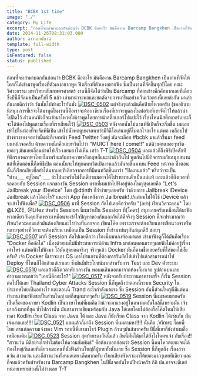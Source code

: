 ```yaml
---
title: "BCBK 1st time"
image: "./"
category: My Life
excerpt: "ก่อนที่จะเล่ามาบอกกันก่อนว่า BCBK คืออะไร มันคืองาน Barcamp Bangkhen เป็นงานที่จัดให้ใครก็ได้เข้ามาพูดเรื่องที่ตัวเองอยากพูด ฟังเรื่องที่ตัวเองอยากฟัง ซึ่งเป็นงานที่จัดขึ้นทุกปีโดย คณะวิศวะกรรม มหาวิทยาลัยเกษตรศาสตร์ งานนี้ก็จัดได้ว่าเป็น Barcamp ..."
date: 2014-11-26T08:31:03.000
author: arnondora
template: full-width
type: post
isFeatured: false
status: published
---
```


ก่อนที่จะเล่ามาบอกกันก่อนว่า BCBK คืออะไร มันคืองาน Barcamp Bangkhen เป็นงานที่จัดให้ใครก็ได้เข้ามาพูดเรื่องที่ตัวเองอยากพูด ฟังเรื่องที่ตัวเองอยากฟัง ซึ่งเป็นงานที่จัดขึ้นทุกปีโดย คณะวิศวะกรรม มหาวิทยาลัยเกษตรศาสตร์ งานนี้ก็จัดได้ว่าเป็น Barcamp ที่ค่อนข้างคึกคักมากเลยทีเดียว ซึ่งปีนี้ก็จัดมาเป็นครั้งที่ 5 แล้ว เล่ามาน่าจะพอและขอตัดจบการเกริ่นอย่างเวิ่นเว้อตรงนี้เลยล่ะกัน มาเล่ากันเลยดีกว่าว่า วันนั้นไปทำอะไรกันมั่ง
[![DSC_0502](https://farm8.staticflickr.com/7556/15653047930_ace7cc485a_k.jpg)][0]
แต่จริงๆแล้วมันคือป้ายโหวตครับ (ขออธิบายนิสนุง การที่เรจะได้มาพูดในงานนี้คือเราจะต้อง เขียนเรื่องที่เราจะพูดลงในฟอร์มที่เขาจัดไว้ให้แล้วนำไปติดไว้ ส่วนคนฟังก็จะเข้ามาโหวตให้เราพูดโดยการนำสติ๊กเกอร์ไปแปะไว้ เรื่องไหนมีสติ๊กเกอร์เยอะก็จะได้ห้องไปพูดตามเรื่องที่เราเขียนไว้)
[![DSC_0503](https://farm9.staticflickr.com/8607/15652746107_8a5c24d33b_k.jpg)][1]
หลังจากนั้นไม่นานพิธีเปิดก็จะเริ่มขึ้น ผมเลยเข้าไปในห้องที่จะจัดพิธีเปิด เข้าไปนั่งพอดูบนจอพบว่ามีวิดีโอเล่นอยู่ก็ไม่ตกใจอะไร แต่พอ เหลือบไปข้างขวาของจอเท่านั้นล่ะก็เจอหน้า Feed Twitter วิ่งอยู่ มันจะเลือก \#bcbk มาแล้วขึ้นมา feed บนหน้าจอครับ ด้วยความนึกคึกเลยทวิตไปว่า "MUICT here I come!!" แต่ด้วยคนเยอะๆทวิตเยอะๆ มันเลยเลื่อนผ่านไปเร็ว เลยมองไม่เห็น เศร้า T-T
[![DSC_0504](https://farm8.staticflickr.com/7479/15837866055_8d588b1da7_k.jpg)][2]
และแล้วก็ถึงพิธีเปิดสักที พิธีกรภาคภาษาไทยก็มาพร้อมกับภาคภาษาอังกฤษก็แนะนำตัวกันไป พูดกันไปมีกิจกรรมกันสนุกสนาน แต่ที่เด็ดตอนนี้คือพิธีเปิด ตอนนั้นจะให้ทุกคนทวิตเปิดงานแล้วมันจะขึ้นมาบน Feed หน้าจอ ซึ่งตอนนั้นก็เรียกเสียงฮื่อฮ่าได้มากเลยทีเดียวจากการที่มีคนทวิตขึ้นมาว่า
"ปิดงานแล้ว" หรือว่าจะเป็น "ท่าน\_\_\_ อยู่ไหน" \_\_\_ ล่ะไปนะครับไม่งั้นเดียวผมอาจได้ไปรายงานตัวเป็นแน่แท้
และแล้วก็ถึงเวลาที่รอคอยกับ Session แรกของวัน Session แรกที่ผมเข้าไปฟังอยู่ห้องใหญ่สุดเลยคือ "Let's Jailbreak your iDevice" โดย @dtinth ก็ว่าง่ายๆเลยครับ
ว่าด้วยการ Jailbreak iDevice
Jailbreak แล้วได้อะไร?
แนะนำ App ที่ลงหลังการ Jailbreak!
//แต่ผมไม่ได้ใช้ iDevice แล้วจะเข้าไปฟังเพื่อ?
[![DSC_0506](https://farm8.staticflickr.com/7566/15652441068_8589ae95f5_k.jpg)][3]
มาที่ Session ถัดไปเลยดีกว่าครับ "(อย่า) เรียนวิศวะคอม" โดย @LXZE, @Lifez สำหรับ Session นี้ผมว่าเป็น Session ที่(โคตร) สนุกเลยครับเหมือนได้มาฟังพวกเดียวกันคุยกันเพราะเหมือนจะเข้าใจปัญหาของกันและกันได้ดีจริงๆ Session นี้จะประมาณว่า เรียนวิศวะคอมแล้วมันต้องเรียนอะไรบ้างที่นอกจาก เขียนโค๊ต เพราะเราจะต้องเรียนการเขียนวงจรหรือหลายๆอย่างที่วิศวะจะต้องเรียน เหมือนเป็น Session ที่เข้ามาบ่นๆกันสนุกดี!! ชอบๆ
[![DSC_0507](https://farm8.staticflickr.com/7517/15218450363_871a2a648c_k.jpg)][4]
มาที่ Session ถัดไปเลยดีกว่า เรื่องนี้ผมหลงห้องมาเลย เข้ามาฟังดูก็ได้มันคือเรื่อง "Docker คืออัลไล" เนื่องด้วยผมไม่มีประสบการณ์ด้าน Infra มาก่อนตอนแรกๆเลยฟังไม่ค่อยรู้เรื่องเท่าไหร่ แต่พอฟังไปฟังมา โอ้มันสุดยอดจริงๆ จริงๆแล้ว Docker มันก็ตามชื่อเลยครับที่ใส่ของใช่มั้ยครับ? เจ้า Docker นี้เราจะเอา OS เอาโปรแกรมที่ต้องการรันยัดใส่เข้าไปแล้วสามารถนำไป Deploy ที่ไหนก็ได้แล้วแต่เราเลย ซึ่งมันมีประโยชน์มากสำหรับการ Test และ Dev ตัวระบบ
[![DSC_0510](https://farm8.staticflickr.com/7529/15652021679_22865e825f_k.jpg)][5]
และแล้วก็ถึงเวลาพักกลางวัน พอผมเดินออกมาจากห้องก็มาเจอ รูปด้านบนเลย คำถามแรกเลยว่า "เออนี่คืออะไร?"
[![DSC_0517](https://farm9.staticflickr.com/8672/15217842624_b4b16475c4_k.jpg)][6]
หลังจากรับประทานอาหารเสร็จ ก็เริ่ม Session ต่อไปได้เลย Thailand Cyber Attacks Session นี้ก็พูดถึงว่าตอนนี้ระบบ Security ในประเทศไทยเป็นอย่างไร และตอนนี้ Trand อะไรกำลังมาแรง ซึ่ง Session อันนี้ส่วนใหญ่ก็มีแต่คนทำงานเข้ามาฟังซะเป็นส่วนใหญ่ แต่ก็สนุกมากๆครับ
[![DSC_0519](https://farm9.staticflickr.com/8633/15839377322_99c7e988e8_k.jpg)][7]
Session นี่ผมชอบมากครับ เป็นเรื่องของภาษา Kodlin เป็นภาษาใหม่ที่ผมคิดว่าน่าจะมาแรงอยู่ในอนาคตอันใกล้นี้เพราะมัน เจ๋ง มากถึงมากที่สุด ซ้ำไปกว่านั้น มันสามารถเขียนพร้อมกับ Java ได้เลยโดยไม่ต้องรื้อโค๊ตใหมให้เสียเวลา Kodlin เรียก Class จาก Java ได้ และ Java ก็ยังเรียก Class จาก Kodlin ได้เช่นกัน มันเจ๋งมากเลย!!!!
[![DSC_0521](https://farm8.staticflickr.com/7511/15835947541_1cb03398f2_k.jpg)][8]
และแล้วก็มาถึง Session ที่ผมตามหา!!!! นั่นคือ .Vimrc โดยพี่ไทย สานต่อความเจ๋งของ Vim รอบนี้พี่เขามาโชว์ Plugin ล้วนๆมันส์มากครับ ปีนี้พี่เขาก็ยังทำผมอึ้งเหมือนเดิม
[![DSC_0523](https://farm8.staticflickr.com/7541/15839368202_6849e5c47b_k.jpg)][9]
Session สุดท้ายของวันนี้แล้ว อันนี้มันได้มาได้ยังไงโคตรเจ๋ง กับเรื่อง!! "สาวแว่น มีดีอย่างไรทำไมต้องให้ความสัมพันธ์" คือต้องบอกก่อนว่า Session นี้คนโหวตเยอะจนได้ห้องใหญ่กันเลยทีเดียว และคนที่นั่งฟังส่วนใหญ่ก็ผู้ชายทั้งนั้นเลย ซึ่ง Session นี้ก็พูดถึง เรื่องสาวแว่น สาวแว่น และก็สาวแว่นทั้งหมดเลย เด็ดมากครับ เรียกเสียงหัวเราะมาได้เยอะมากๆเลยทีเดียว
และก็จบแล้วครับสำหรับงาน Barcamp Bangkhen ในปีนี้เจอกันใหม่ปีหน้าครัช กิกิ ปล.อาจจะดีเลย์หน่อยเพราะช่วงนี้ไม่ว่างเลย T-T

[0]: https://www.flickr.com/photos/arnondora/15653047930 "DSC_0502 by Arnondora, on Flickr"
[1]: https://www.flickr.com/photos/arnondora/15652746107 "DSC_0503 by Arnondora, on Flickr"
[2]: https://www.flickr.com/photos/arnondora/15837866055 "DSC_0504 by Arnondora, on Flickr"
[3]: https://www.flickr.com/photos/arnondora/15652441068 "DSC_0506 by Arnondora, on Flickr"
[4]: https://www.flickr.com/photos/arnondora/15218450363 "DSC_0507 by Arnondora, on Flickr"
[5]: https://www.flickr.com/photos/arnondora/15652021679 "DSC_0510 by Arnondora, on Flickr"
[6]: https://www.flickr.com/photos/arnondora/15217842624 "DSC_0517 by Arnondora, on Flickr"
[7]: https://www.flickr.com/photos/arnondora/15839377322 "DSC_0519 by Arnondora, on Flickr"
[8]: https://www.flickr.com/photos/arnondora/15835947541 "DSC_0521 by Arnondora, on Flickr"
[9]: https://www.flickr.com/photos/arnondora/15839368202 "DSC_0523 by Arnondora, on Flickr"